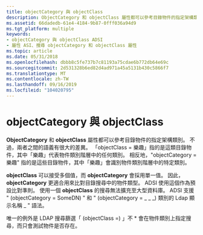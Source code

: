 ```yaml
---
title: objectCategory 與 objectClass
description: ObjectCategory 和 objectClass 屬性都可以參考目錄物件的指定架構類別。
ms.assetid: 66dadedb-61e4-4184-9b87-0fff036a94d9
ms.tgt_platform: multiple
keywords:
- objectCategory 與 objectClass ADSI
- 屬性 ASI、搜尋 objectCategory 和 objectClass 屬性
ms.topic: article
ms.date: 05/31/2018
ms.openlocfilehash: dbbb8c5fe737b7c81193a75cdae6b772db64e69c
ms.sourcegitcommit: 2d531328b6ed82d4ad971a45a5131b430c5866f7
ms.translationtype: MT
ms.contentlocale: zh-TW
ms.lasthandoff: 09/16/2019
ms.locfileid: "104020795"
---
```

# <a name="objectcategory-vs-objectclass"></a>objectCategory 與 objectClass

**ObjectCategory** 和 **objectClass** 屬性都可以參考目錄物件的指定架構類別。 不過，兩者之間的語義有很大的差異。 「objectClass = 樂趣」指的是這類目錄物件，其中「樂趣」代表物件類別階層中的任何類別。 相反地，"objectCategory = 樂趣" 指的是這些目錄物件，其中「樂趣」會識別物件類別階層中的特定類別。

**objectClass** 可以接受多個值，而 **objectCategory** 會採用單一值。 因此， **objectCategory** 更適合用來比對目錄搜尋中的物件類型。 ADSI 使用這個作為預設比對準則。 使用一個 **objectClass** 的搜尋無法擴充至大型資料庫。 ADSI 支援 " (objectCategory = SomeDN) " 和 " (objectCategory = \_ \_ \_) 類別的 Ldap 顯示名稱 \_ " 語法。

唯一的例外是 LDAP 搜尋篩選「 (objectClass =) 」不 \* 會在物件類別上指定搜尋，而只會測試物件是否存在。

 

 




